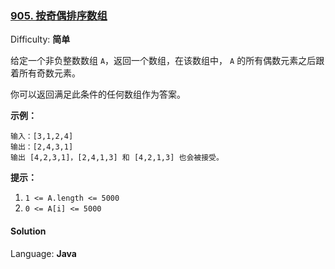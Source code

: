 ### [905\. 按奇偶排序数组](https://leetcode-cn.com/problems/sort-array-by-parity/)

Difficulty: **简单**


给定一个非负整数数组 `A`，返回一个数组，在该数组中， `A` 的所有偶数元素之后跟着所有奇数元素。

你可以返回满足此条件的任何数组作为答案。

**示例：**

```
输入：[3,1,2,4]
输出：[2,4,3,1]
输出 [4,2,3,1]，[2,4,1,3] 和 [4,2,1,3] 也会被接受。
```

**提示：**

1.  `1 <= A.length <= 5000`
2.  `0 <= A[i] <= 5000`


#### Solution

Language: **Java**

```java
​
```